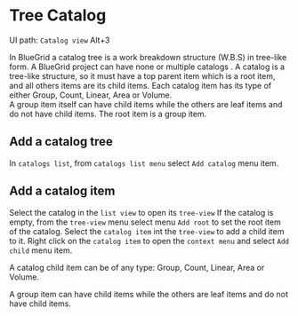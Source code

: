 # Tree Catalog
<tldr>
    <p>UI path: <ui-path><code>Catalog view</code> <shortcut>Alt+3</shortcut></ui-path></p>
</tldr>

In BlueGrid a catalog tree is a work breakdown structure (W.B.S) in tree-like form. A BlueGrid project can have none or multiple catalogs .
A catalog is a tree-like structure, so it must have a top parent item which is a root item, and all others items are its child items. Each catalog item has its type of either Group, Count, Linear, Area or Volume.  
A group item itself can have child items while the others are leaf items and do not have child items. The root item is a group item.

## Add a catalog tree
<procedure>
<step>
In <code>catalogs list</code>, from <code>catalogs list menu</code> select <code>Add catalog</code> menu item.
</step>

</procedure>

## Add a catalog item
<procedure>
<step>
Select the catalog in the <code>list view</code> to open its <code>tree-view</code>
</step>
<step>
If the catalog is empty, from the <code>tree-view</code> menu select menu <code>Add root</code> to set the root item of the catalog.
</step>
<step>
Select the <code>catalog item</code> int the <code>tree-view</code> to add a child item to it.
</step>
<step>
Right click on the <code>catalog item</code> to open the <code>context menu</code> and select <code>Add child</code> menu item.
</step>
<note>
<p>A catalog child item can be of any type: Group, Count, Linear, Area or Volume.</p>
<p>
A group item can have child items while the others are leaf items and do not have child items.
</p>
</note>
</procedure>

